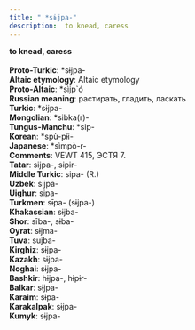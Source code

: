 ```yaml
---
title: " *sɨjpa-"
description:  to knead, caress
---
```

<strong> to knead, caress</strong><br><br>
<strong>Proto-Turkic</strong>:  *sɨjpa-<br>
<strong>Altaic etymology</strong>:  Altaic etymology<br>
<strong> Proto-Altaic</strong>:  *sìjp`ó<br>
<strong>Russian meaning</strong>:  растирать, гладить, ласкать<br>
<strong>Turkic</strong>:  *sɨjpa-<br>
<strong>Mongolian</strong>:  *sibka(r)-<br>
<strong>Tungus-Manchu</strong>:  *sip-<br>
<strong>Korean</strong>:  *spù-pɨ́i-<br>
<strong>Japanese</strong>:  *sìmpò-r-<br>
<strong>Comments</strong>:  VEWT 415, ЭСТЯ 7.<br>
<strong>Tatar</strong>:  sɨjpa-, sɨpɨr-<br>
<strong>Middle Turkic</strong>:  sipa- (R.)<br>
<strong>Uzbek</strong>:  sijpa-<br>
<strong>Uighur</strong>:  sipa-<br>
<strong>Turkmen</strong>:  sɨ̄pa- (sɨjpa-)<br>
<strong>Khakassian</strong>:  sɨjba-<br>
<strong>Shor</strong>:  sība-, sɨba-<br>
<strong>Oyrat</strong>:  sɨjma-<br>
<strong>Tuva</strong>:  sujba-<br>
<strong>Kirghiz</strong>:  sɨjpa-<br>
<strong>Kazakh</strong>:  sɨjpa-<br>
<strong>Noghai</strong>:  sɨjpa-<br>
<strong>Bashkir</strong>:  hɨjpa-, hɨpɨr-<br>
<strong>Balkar</strong>:  sɨjpa-<br>
<strong>Karaim</strong>:  sɨpa-<br>
<strong>Karakalpak</strong>:  sɨjpa-<br>
<strong>Kumyk</strong>:  sɨjpa-<br>


